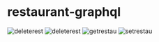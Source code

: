 # restaurant-graphql
![deleterest](https://github.com/aasmah/restaurant-graphql/assets/35153854/5ba3af8b-e213-4340-9fc6-c685775929f9)
![deleterest](https://github.com/aasmah/restaurant-graphql/assets/35153854/39840c75-f2ba-4397-9fab-9d32327fd6ad)
![getrestau](https://github.com/aasmah/restaurant-graphql/assets/35153854/fec6676f-bfe2-46a8-8531-11ab295f15a4)
![setrestau](https://github.com/aasmah/restaurant-graphql/assets/35153854/66aa812d-1840-476f-9b3c-f8c2eeb5cc9e)
